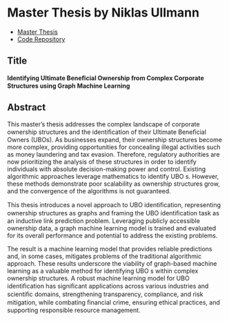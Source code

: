 # Master Thesis by Niklas Ullmann

- [Master Thesis](12055_MADS21o_Masterarbeit_u.pdf)
- [Code Repository](https://github.com/NiklasUllmann/NAK_Masterthesis_Code)

## Title

**Identifying Ultimate Beneﬁcial Ownership from Complex Corporate Structures using Graph Machine Learning**

## Abstract
This master’s thesis addresses the complex landscape of corporate ownership structures and the identiﬁcation of their Ultimate Beneﬁcial Owners (UBOs). As businesses expand, their ownership structures become more complex, providing opportunities for concealing illegal activities such as money laundering and tax evasion. Therefore, regulatory authorities are now prioritizing the analysis of these structures in order to identify individuals with absolute decision-making power and control. Existing algorithmic approaches leverage mathematics to identify UBO s. However, these methods demonstrate poor scalability as ownership structures grow, and the convergence of the algorithms is not guaranteed.

This thesis introduces a novel approach to UBO identiﬁcation, representing ownership structures as graphs and framing the UBO identiﬁcation task as an inductive link prediction problem. Leveraging publicly accessible ownership data, a graph machine learning model is trained and evaluated for its overall
performance and potential to address the existing problems.

The result is a machine learning model that provides reliable predictions and, in some cases, mitigates problems of the traditional algorithmic approach. These results underscore the viability of graph-based machine learning as a valuable method for identifying UBO s within complex ownership structures. A robust machine learning model for UBO identiﬁcation has signiﬁcant applications across various industries and scientiﬁc domains, strengthening transparency, compliance, and risk mitigation, while combating ﬁnancial crime, ensuring ethical practices, and supporting responsible resource management.
